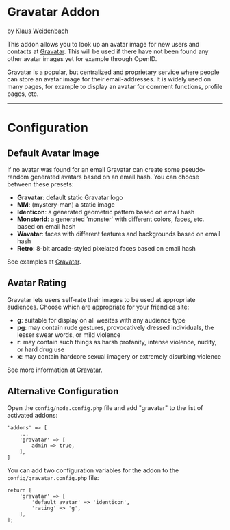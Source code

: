 # Gravatar Addon
by [Klaus Weidenbach](http://friendica.dszdw.net/profile/klaus)

This addon allows you to look up an avatar image for new users and contacts at [Gravatar](http://www.gravatar.com). This will be used if there have not been found any other avatar images yet for example through OpenID.

Gravatar is a popular, but centralized and proprietary service where people can store an avatar image for their email-addresses. It is widely used on many pages, for example to display an avatar for comment functions, profile pages, etc.

* * *

# Configuration
## Default Avatar Image
If no avatar was found for an email Gravatar can create some pseudo-random generated avatars based on an email hash. You can choose between these presets:

* __Gravatar__: default static Gravatar logo
* __MM__: (mystery-man) a static image
* __Identicon__: a generated geometric pattern based on email hash
* __Monsterid__: a generated 'monster' with different colors, faces, etc. based on email hash
* __Wavatar__: faces with different features and backgrounds based on email hash
* __Retro__: 8-bit arcade-styled pixelated faces based on email hash

See examples at [Gravatar][1].
## Avatar Rating
Gravatar lets users self-rate their images to be used at appropriate audiences. Choose which are appropriate for your friendica site:

* __g__: suitable for display on all wesites with any audience type
* __pg__: may contain rude gestures, provocatively dressed individuals, the lesser swear words, or mild violence
* __r__: may contain such things as harsh profanity, intense violence, nudity, or hard drug use
* __x__: may contain hardcore sexual imagery or extremely disurbing violence

See more information at [Gravatar][1].

## Alternative Configuration
Open the `config/node.config.php` file and add "gravatar" to the list of activated addons:

	'addons' => [
		...
		'gravatar' => [
			admin => true,			
		],
	]

You can add two configuration variables for the addon to the `config/gravatar.config.php` file:

	return [
		'gravatar' => [
			'default_avatar' => 'identicon',
			'rating' => 'g',
		],
	];

[1]: http://www.gravatar.com/site/implement/images/ "See documentation at Gravatar for more information"
